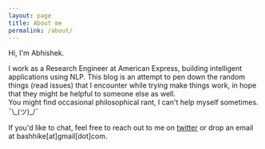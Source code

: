 ```yaml
---
layout: page
title: About me
permalink: /about/
---
```


Hi, I'm Abhishek. 

I work as a Research Engineer at American Express, building intelligent applications using NLP. This blog is an attempt to pen down the random things (read issues) that I encounter while trying make things work, in hope that they might be helpful to someone else as well. <br>
You might find occasional philosophical rant, I can't help myself sometimes. ¯\\\_(ツ)\_/¯

If you'd like to chat, feel free to reach out to me on [twitter](https://twitter.com/bashhike_) or drop an email at bashhike[at]gmail[dot]com. 
